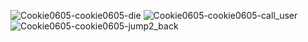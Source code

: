 ![Cookie0605-cookie0605-die](https://github.com/user-attachments/assets/3511f1e2-ce9e-4a7a-9178-32768a3f5192)
![Cookie0605-cookie0605-call_user](https://github.com/user-attachments/assets/a3afe3a2-ece8-47a0-bc82-2a67ed9957f6)
![Cookie0605-cookie0605-jump2_back](https://github.com/user-attachments/assets/c862d0de-641f-4f15-a198-cf6c01f2b890)
